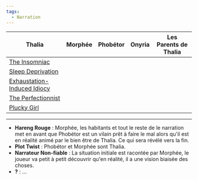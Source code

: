 ```yaml
---
tags:
  - Narration
---
```


| **Thalia**                                                                                         | **Morphée** | Phobétor | Onyria | Les Parents de Thalia |
| -------------------------------------------------------------------------------------------------- | ----------- | -------- | ------ | --------------------- |
| [The Insomniac](https://tvtropes.org/pmwiki/pmwiki.php/Main/TheInsomniac)                          |             |          |        |                       |
| [Sleep Deprivation](https://tvtropes.org/pmwiki/pmwiki.php/Main/SleepDeprivation)                  |             |          |        |                       |
| [Exhaustation-Induced Idiocy](https://tvtropes.org/pmwiki/pmwiki.php/Main/ExhaustionInducedIdiocy) |             |          |        |                       |
| [The Perfectionnist](https://tvtropes.org/pmwiki/pmwiki.php/Main/ThePerfectionist)                 |             |          |        |                       |
| [Plucky Girl](https://tvtropes.org/pmwiki/pmwiki.php/Main/PluckyGirl)                              |             |          |        |                       |

---

- **Hareng Rouge** : Morphée, les habitants et tout le reste de le narration met en avant que Phobétor est un vilain prêt à faire le mal alors qu'il est en réalité animé par le bien être de Thalia. Ce qui sera révélé vers la fin.
- **Plot Twist** : Phobétor et Morphée sont Thalia.
- **Narrateur Non-fiable** : La situation initiale est racontée par Morphée, le joueur va petit à petit découvrir qu'en réalité, il a une vision biaisée des choses.
- **?** : ...
